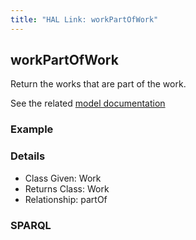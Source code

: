 ```yaml
---
title: "HAL Link: workPartOfWork"
---
```


## workPartOfWork

Return the works that are part of the work.

See the related [model documentation](/model/document/#structure)

### Example




### Details

* Class Given: Work
* Returns Class: Work
* Relationship: partOf


### SPARQL
```

```

